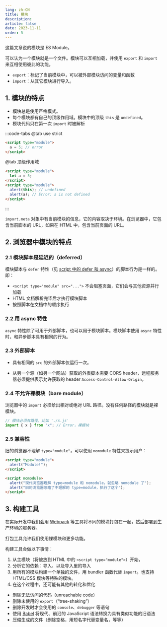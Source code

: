 ```yaml
---
lang: zh-CN
title: 模块
description:
article: false
date: 2023-11-11
order: 5
---
```


这篇文章说的模块是 ES Module。

可以认为一个模块就是一个文件。模块可以互相加载，并使用 `export` 和 `import` 来互相使用彼此的功能。

- `export`：标记了当前模块中，可以被外部模块访问的变量和函数
- `import`：从其它模块进行导入。

## 1. 模块的特点

- 模块总是使用严格模式。
- 每个模块都有自己的顶级作用域。模块中的顶级 `this` 是 `undefined`。
- 模块代码只在第一次 `import` 时被解析

:::code-tabs
@tab use strict

```html
<script type="module">
  a = 5; // error
</script>
```

@tab 顶级作用域

```html
<script type="module">
  let a = 5;
</script>
<script type="module">
  alert(this); // undefined
  alert(a); // Error: a is not defined
</script>
```

:::

`import.meta` 对象中有当前模块的信息，它的内容取决于环境。在浏览器中，它包含当前脚本的 URL，如果在 HTML 中，包含当前页面的 URL。

## 2. 浏览器中模块的特点

### 2.1 模块脚本是延迟的（deferred）

模块脚本与 `defer` 特性（见 [script 中的 defer 和 async](../browser/script-defer&async.md)）的脚本行为是一样的。即：

- `<script type="module" src="...">` 不会阻塞页面，它们会与其他资源并行加载
- HTML 文档解析完毕后才执行模块脚本
- 按照脚本在文档中的顺序执行

### 2.2 用 async 特性

`async` 特性除了可用于外部脚本，也可以用于模块脚本。模块脚本使用 `async` 特性时，和异步脚本具有相同的行为。

### 2.3 外部脚本

- 具有相同的 `src` 的外部脚本仅运行一次。

- 从另一个源（如另一个网站）获取的外表脚本需要 CORS header，远程服务器必须提供表示允许获取的 header `Access-Control-Allow-Origin`。

### 2.4 不允许裸模块（bare module）

浏览器中的 `import` 必须给出相对或绝对 URL 路径。没有任何路径的模块就是裸模块。

```js
// 模块必须有路径，比如 './x.js'
import { x } from "x"; // Error，裸模块
```

### 2.5 兼容性

旧的浏览器不理解 `type="module"`，可以使用 `nomodule` 特性来提示用户：

```html
<script type="module">
  alert("Module!");
</script>

<script nomodule>
  alert("现代浏览器理解 type=module 和 nomodule，就忽略 nomodule 了");
  alert("旧的浏览器忽略了不理解的 type=module，执行了这个");
</script>
```

## 3. 构建工具

在实际开发中我们会用 [Webpack](https://webpack.js.org/) 等工具将不同的模块打包在一起，然后部署到生产环境的服务器。

打包工具允许我们使用裸模块和更多功能。

构建工具会做以下事情：

1. 从主模块（将被放到 HTML 中的 `<script type="module">`）开始，
2. 分析它的依赖：导入、以及导入里的导入
3. 用所有的模块构建一个单独的文件，用 bundler 函数代替 `import`。也支持 HTML/CSS 模块等特殊的模块。
4. 在这个过程中，还可能有其他的转化和优化

- 删除无法访问的代码（unreachable code）
- 删除未使用的 `export`（“tree-shaking”）
- 删除开发时才会使用的 `console`、`debugger` 等语句
- 使用 [Babel](https://babeljs.io/) 将现代、前沿的 JavaScript 语法转换为具有类似功能的旧语法
- 压缩生成的文件（删除空格，用短名字代替变量名，等等）
